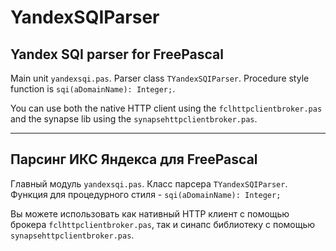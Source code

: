 # YandexSQIParser
## Yandex SQI parser for FreePascal

Main unit `yandexsqi.pas`. Parser class `TYandexSQIParser`. Procedure style function is `sqi(aDomainName): Integer;`. 

You can use both the native HTTP client using the `fclhttpclientbroker.pas` and the synapse lib using the `synapsehttpclientbroker.pas`.

--------
## Парсинг ИКС Яндекса для FreePascal

Главный модуль `yandexsqi.pas`. Класс парсера `TYandexSQIParser`. Функция для процедурного стиля - `sqi(aDomainName): Integer;`

Вы можете использовать как нативный HTTP клиент с помощью брокера `fclhttpclientbroker.pas`, так и синапс библиотеку с помощью `synapsehttpclientbroker.pas`.